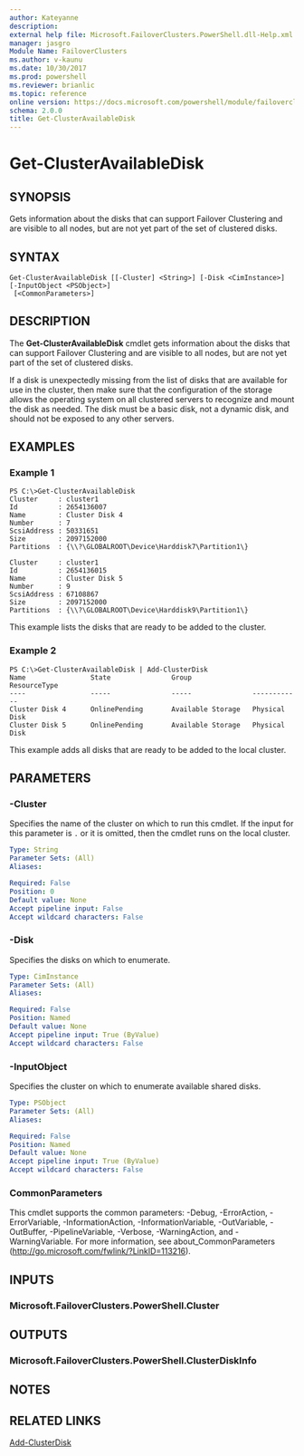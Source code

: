 ```yaml
---
author: Kateyanne
description: 
external help file: Microsoft.FailoverClusters.PowerShell.dll-Help.xml
manager: jasgro
Module Name: FailoverClusters
ms.author: v-kaunu
ms.date: 10/30/2017
ms.prod: powershell
ms.reviewer: brianlic
ms.topic: reference
online version: https://docs.microsoft.com/powershell/module/failoverclusters/get-clusteravailabledisk?view=windowsserver2012r2-ps&wt.mc_id=ps-gethelp
schema: 2.0.0
title: Get-ClusterAvailableDisk
---
```


# Get-ClusterAvailableDisk

## SYNOPSIS
Gets information about the disks that can support Failover Clustering and are visible to all nodes, but are not yet part of the set of clustered disks.

## SYNTAX

```
Get-ClusterAvailableDisk [[-Cluster] <String>] [-Disk <CimInstance>] [-InputObject <PSObject>]
 [<CommonParameters>]
```

## DESCRIPTION
The **Get-ClusterAvailableDisk** cmdlet gets information about the disks that can support Failover Clustering and are visible to all nodes, but are not yet part of the set of clustered disks.

If a disk is unexpectedly missing from the list of disks that are available for use in the cluster, then make sure that the configuration of the storage allows the operating system on all clustered servers to recognize and mount the disk as needed.
The disk must be a basic disk, not a dynamic disk, and should not be exposed to any other servers.

## EXAMPLES

### Example 1
```
PS C:\>Get-ClusterAvailableDisk
Cluster     : cluster1 
Id          : 2654136007 
Name        : Cluster Disk 4 
Number      : 7 
ScsiAddress : 50331651 
Size        : 2097152000 
Partitions  : {\\?\GLOBALROOT\Device\Harddisk7\Partition1\} 
 
Cluster     : cluster1 
Id          : 2654136015 
Name        : Cluster Disk 5 
Number      : 9 
ScsiAddress : 67108867 
Size        : 2097152000 
Partitions  : {\\?\GLOBALROOT\Device\Harddisk9\Partition1\}
```

This example lists the disks that are ready to be added to the cluster.

### Example 2
```
PS C:\>Get-ClusterAvailableDisk | Add-ClusterDisk
Name                State               Group               ResourceType 
----                -----               -----               ------------ 
Cluster Disk 4      OnlinePending       Available Storage   Physical Disk 
Cluster Disk 5      OnlinePending       Available Storage   Physical Disk
```

This example adds all disks that are ready to be added to the local cluster.

## PARAMETERS

### -Cluster
Specifies the name of the cluster on which to run this cmdlet.
If the input for this parameter is `.` or it is omitted, then the cmdlet runs on the local cluster.

```yaml
Type: String
Parameter Sets: (All)
Aliases: 

Required: False
Position: 0
Default value: None
Accept pipeline input: False
Accept wildcard characters: False
```

### -Disk
Specifies the disks on which to enumerate.

```yaml
Type: CimInstance
Parameter Sets: (All)
Aliases: 

Required: False
Position: Named
Default value: None
Accept pipeline input: True (ByValue)
Accept wildcard characters: False
```

### -InputObject
Specifies the cluster on which to enumerate available shared disks.

```yaml
Type: PSObject
Parameter Sets: (All)
Aliases: 

Required: False
Position: Named
Default value: None
Accept pipeline input: True (ByValue)
Accept wildcard characters: False
```

### CommonParameters
This cmdlet supports the common parameters: -Debug, -ErrorAction, -ErrorVariable, -InformationAction, -InformationVariable, -OutVariable, -OutBuffer, -PipelineVariable, -Verbose, -WarningAction, and -WarningVariable. For more information, see about_CommonParameters (http://go.microsoft.com/fwlink/?LinkID=113216).

## INPUTS

### Microsoft.FailoverClusters.PowerShell.Cluster

## OUTPUTS

### Microsoft.FailoverClusters.PowerShell.ClusterDiskInfo

## NOTES

## RELATED LINKS

[Add-ClusterDisk](./Add-ClusterDisk.md)

